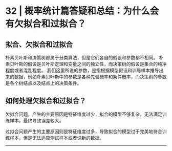 # 32 | 概率统计篇答疑和总结：为什么会有欠拟合和过拟合？

## 拟合、欠拟合和过拟合

朴素贝叶斯和决策树都属于分类算法，但是它们各自的假设和参数都不相同。 朴素贝叶斯的假设是贝叶斯定理和变量之间的独立性，而决策树的假设是集合的纯净程度或者混乱程度。 我们这里所说的参数，是指根据模型假设和训练样本推导出来的数据，例如朴素贝叶斯中的参数是各种先验概率和条件概率，而决策树的参数是各个树结点以及结点上的决策条件。

## 如何处理欠拟合和过拟合？

欠拟合问题，产生的主要原因是特征维度过少，拟合的模型不够复杂，无法满足训练样本，最终导致误差较大。

过拟合问题产生的主要原因则是特征维度过多，导致拟合的模型过于完美地符合训练样本，但是无法适应测试样本或者说新的数据。

********

